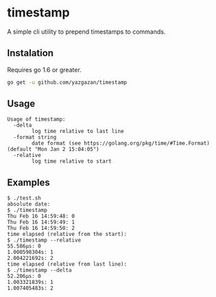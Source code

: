 timestamp
=========

A simple cli utility to prepend timestamps to commands.

## Instalation

Requires go 1.6 or greater.

```sh
go get -u github.com/yazgazan/timestamp
```

## Usage

```
Usage of timestamp:
  -delta
    	log time relative to last line
  -format string
    	date format (see https://golang.org/pkg/time/#Time.Format) (default "Mon Jan 2 15:04:05")
  -relative
    	log time relative to start
```

## Examples

```
$ ./test.sh
absolute date:
$ ./timestamp
Thu Feb 16 14:59:48: 0
Thu Feb 16 14:59:49: 1
Thu Feb 16 14:59:50: 2
time elapsed (relative from the start):
$ ./timestamp --relative
55.586µs: 0
1.000598304s: 1
2.004221692s: 2
time elapsed (relative from last line):
$ ./timestamp --delta
52.206µs: 0
1.003321839s: 1
1.007405483s: 2
```

